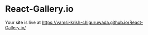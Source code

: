 # React-Gallery.io


Your site is live at https://vamsi-krish-chiguruwada.github.io/React-Gallery.io/
